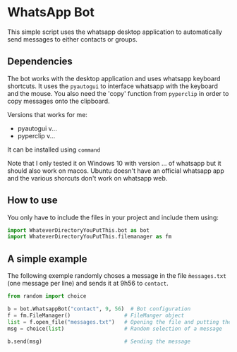 # WhatsApp Bot

This simple script uses the whatsapp desktop application to automatically send messages to either contacts or groups.

## Dependencies

The bot works with the desktop application and uses whatsapp keyboard shortcuts. It uses the `pyautogui` to interface whatsapp with the keyboard and the mouse. You also need the 'copy' function from `pyperclip` in order to copy messages onto the clipboard.

Versions that works for me:
- pyautogui v...
- pyperclip v...

It can be installed using `command`

Note that I only tested it on Windows 10 with version ... of whatsapp but it should also work on macos. Ubuntu doesn't have an official whatsapp app and the various shorcuts don't work on whatsapp web.

## How to use

You only have to include the files in your project and include them using:
```python
import WhateverDirectoryYouPutThis.bot as bot
import WhateverDirectoryYouPutThis.filemanager as fm
```

## A simple example

The following exemple randomly choses a message in the file `m̀essages.txt` (one message per line) and sends it at 9h56 to `contact`.
```python
from random import choice

b = bot.WhatsappBot("contact", 9, 56)  # Bot configuration
f = fm.FileManager()                 # FileManger object 
list = f.open_file("messages.txt")   # Opening the file and putting the messages in `list`
msg = choice(list)                   # Random selection of a message

b.send(msg)                          # Sending the message
```
